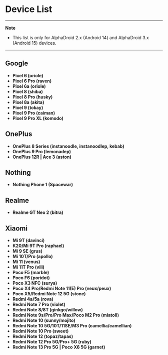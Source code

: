 # Device List

---
**Note**

- This list is only for AlphaDroid 2.x (Android 14) and AlphaDroid 3.x (Android 15) devices.

---

## Google
- **Pixel 6 (oriole)**
- **Pixel 6 Pro (raven)**
- **Pixel 6a (oriole)**
- **Pixel 8 (shiba)**
- **Pixel 8 Pro (husky)**
- **Pixel 8a (akita)**
- **Pixel 9 (tokay)**
- **Pixel 9 Pro (caiman)**
- **Pixel 9 Pro XL (komodo)**

## OnePlus
- **OnePlus 8 Series (instanoodle, instanoodlep, kebab)**
- **OnePlus 9 Pro (lemonadep)**
- **OnePlus 12R | Ace 3 (aston)**

## Nothing
- **Nothing Phone 1 (Spacewar)**

## Realme
- **Realme GT Neo 2 (bitra)**

## Xiaomi
- **Mi 9T (davinci)**
- **K20/Mi 9T Pro (raphael)**
- **Mi 9 SE (grus)**
- **Mi 10T/Pro (apollo)**
- **Mi 11 (venus)**
- **Mi 11T Pro (vili)**
- **Poco F5 (marble)** 
- **Poco F6 (poridot)** 
- **Poco X3 NFC (surya)** 
- **Poco X4 Pro/Redmi Note 11(E) Pro (veux/peux)** 
- **Poco X5/Redmi Note 12 5G (stone)** 
- **Redmi 4a/5a (rova)** 
- **Redmi Note 7 Pro (violet)**
- **Redmi Note 8/8T (ginkgo/willow)** 
- **Redmi Note 9s/Pro/Pro Max/Poco M2 Pro (miatoll)**
- **Redmi Note 10 (sunny/mojito)** 
- **Redmi Note 10 5G/10T/11SE/M3 Pro (camellia/camellian)**
- **Redmi Note 10 Pro (sweet)** 
- **Redmi Note 12 (topaz/tapas)**
- **Redmi Note 12 Pro 5G/Pro+ 5G (ruby)**
- **Redmi Note 13 Pro 5G | Poco X6 5G (garnet)**
